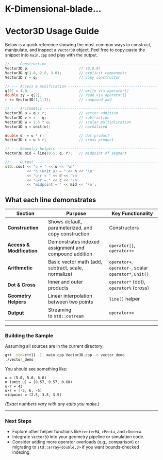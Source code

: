 # K-Dimensional-blade...

# Vector3D Usage Guide

Below is a quick reference showing the most common ways to construct, manipulate, and inspect a `Vector3D` object. Feel free to copy‑paste the snippet into `main.cpp` and play with the output.

```cpp
// --- Construction ---------------------------------------------------
Vector3D p;                       // (0,0,0)
Vector3D q(1.0, 2.0, 3.0);        // explicit components
Vector3D r = q;                   // copy constructor

// --- Access & modification -----------------------------------------
q[0] = 4.0;                       // write via operator[]
double zy = q[2];                 // read via operator[]
r += Vector3D(1,1,1);             // compound add

// --- Arithmetic -----------------------------------------------------
Vector3D u = q + r;               // vector addition
Vector3D v = r - q;               // subtraction
Vector3D w = 2.5 * u;             // scalar multiplication
Vector3D n = unit(w);             // normalized

double d  = u * r;                // dot product
Vector3D c = u % r;               // cross product

// --- Geometry helpers ----------------------------------------------
Vector3D mid = line(0.5, q, r);   // midpoint of segment

// --- Output ---------------------------------------------------------
std::cout << "u = " << u << '\n'
          << "n (unit u) = " << n << '\n'
          << "u·r = " << d << '\n'
          << "u×r = " << c << '\n'
          << "midpoint = " << mid << '\n';
```

## What each line demonstrates
| Section | Purpose | Key Functionality |
|---------|---------|-------------------|
| **Construction** | Shows default, parameterized, and copy construction | Constructors |
| **Access & Modification** | Demonstrates indexed assignment and compound addition | `operator[]`, `operator+=` |
| **Arithmetic** | Basic vector math (add, subtract, scale, normalize) | `operator+`, `operator-`, scalar `operator*`, `unit()` |
| **Dot & Cross** | Inner and outer products | `operator*` (dot), `operator%` (cross) |
| **Geometry Helpers** | Linear interpolation between two points | `line()` helper |
| **Output** | Streaming to `std::ostream` | `operator<<` |

---

### Building the Sample
Assuming all sources are in the current directory:

```bash
g++ -std=c++11 -I. main.cpp Vector3D.cpp -o vector_demo
./vector_demo
```

You should see something like:
```
u = (5.0, 5.0, 6.0)
n (unit u) = (0.57, 0.57, 0.68)
u·r = 43
u×r = (-3, 6, -5)
midpoint = (2.5, 3.5, 3.5)
```

*(Exact numbers vary with any edits you make.)*

---

### Next Steps
* Explore other helper functions like `centerM4`, `cPenta`, and `cDodeca`.
* Integrate `Vector3D` into your geometry pipeline or simulation code.
* Consider adding more operator overloads (e.g., comparison) or migrating to `std::array<double,3>` if you want bounds‑checked indexing.


